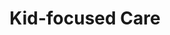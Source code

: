 ---
title: Kid-focused Care
description: Hospitalization is stressful for everyone – perhaps even more so when it involves a child.
link: https://www.childrenshospital.ab.ca/your-impact/where-your-money-goes/highest-priority-needs/kid-focused-care/
image: assets/img/family.webp
tag: Family Services
---